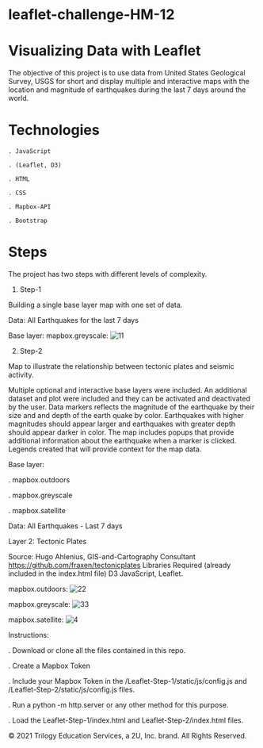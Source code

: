 # leaflet-challenge-HM-12

# Visualizing Data with Leaflet

The objective of this project is to use data from United States Geological Survey, USGS for short and display multiple and interactive maps with the location and magnitude of earthquakes during the last 7 days around the world.


# Technologies

    . JavaScript 
    
    . (Leaflet, D3)
    
    . HTML
    
    . CSS
    
    . Mapbox-API
    
    . Bootstrap

# Steps
The project has two steps with different levels of complexity.

1. Step-1

Building a single base layer map with one set of data.

Data: All Earthquakes for the last 7 days

Base layer: mapbox.greyscale:
![11](https://user-images.githubusercontent.com/84547558/163663118-e6964fb6-fbab-40f6-9836-4eb886ffa729.png)


2. Step-2

Map to illustrate the relationship between tectonic plates and seismic activity.

Multiple optional and interactive base layers were included.
An additional dataset and plot were included and they can be activated and deactivated by the user. Data markers reflects the magnitude of the earthquake by their size and and depth of the earth quake by color. Earthquakes with higher magnitudes should appear larger and earthquakes with greater depth should appear darker in color. The map includes popups that provide additional information about the earthquake when a marker is clicked. Legends created that will provide context for the map data.

Base layer:

. mapbox.outdoors

. mapbox.greyscale

. mapbox.satellite



Data: All Earthquakes - Last 7 days

Layer 2: Tectonic Plates

Source: Hugo Ahlenius, GIS-and-Cartography Consultant https://github.com/fraxen/tectonicplates Libraries Required (already included in the index.html file) D3 JavaScript, Leaflet.

mapbox.outdoors:
![22](https://user-images.githubusercontent.com/84547558/163663262-dea83922-27cf-42d4-b326-32821daa7a05.png) 

mapbox.greyscale:
![33](https://user-images.githubusercontent.com/84547558/163663264-e46f8fb7-c657-483b-8a89-c575581c66d1.png)

mapbox.satellite:
![4](https://user-images.githubusercontent.com/84547558/163663266-c073d453-61fa-46e9-a7ef-d1b716473039.png)


Instructions:

. Download or clone all the files contained in this repo.

. Create a Mapbox Token

. Include your Mapbox Token in the /Leaflet-Step-1/static/js/config.js and /Leaflet-Step-2/static/js/config.js files.

. Run a python -m http.server or any other method for this purpose.

. Load the Leaflet-Step-1/index.html and Leaflet-Step-2/index.html files.

© 2021  Trilogy Education Services, a 2U, Inc. brand. All Rights Reserved.
